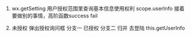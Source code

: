 1. wx.getSetting
  用户授权范围里查询基本信息使用权利 scope.userInfo
  接着要做别的事情，高阶函数success fail

2. 未授权 弹出授权询问框 分支一
  已授权 分支二
    归并 去登陆 this.getUserInfo
